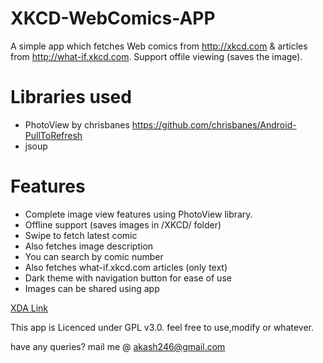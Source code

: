 # XKCD-WebComics-APP
A simple app which fetches Web comics from http://xkcd.com &amp; articles from http://what-if.xkcd.com. Support offile viewing
(saves the image). 


# Libraries used 
* PhotoView by chrisbanes https://github.com/chrisbanes/Android-PullToRefresh
* jsoup

# Features
* Complete image view features using PhotoView library.
* Offline support (saves images in /XKCD/ folder)
* Swipe to fetch latest comic
* Also fetches image description
* You can search by comic number
* Also fetches what-if.xkcd.com articles (only text)
* Dark theme with navigation button for ease of use
* Images can be shared using app

[XDA Link](http://forum.xda-developers.com/android/apps-games/xkcd-web-comics-articles-app-t3010690)

This app is Licenced under GPL v3.0.
feel free to use,modify or whatever.

have any queries? mail me @ akash246@gmail.com 
